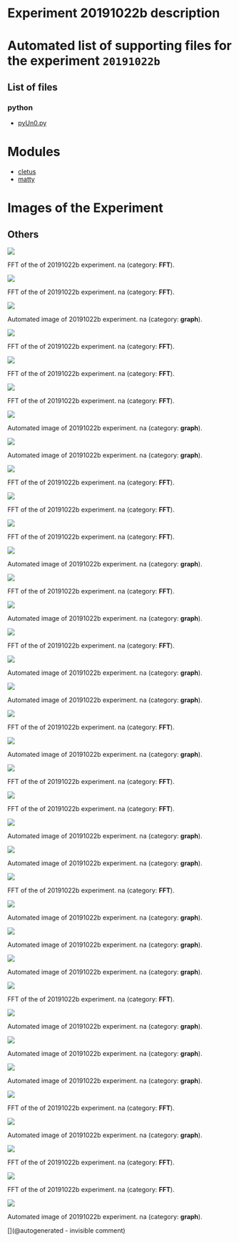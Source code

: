 # Experiment 20191022b description





# Automated list of supporting files for the __experiment `20191022b`__

## List of files

### python

* [pyUn0.py](/matty/20191022b/pyUn0.py)





# Modules

* [cletus](/retired/cletus/)
* [matty](/matty/)




# Images of the Experiment

## Others

![](/matty/20191022b/images/20191022b-1-fft.jpg)

FFT of the of 20191022b experiment. na (category: __FFT__).

![](/matty/20191022b/images/20191022b-8-fft.jpg)

FFT of the of 20191022b experiment. na (category: __FFT__).

![](/matty/20191022b/images/20191022b-13.jpg)

Automated image of 20191022b experiment. na (category: __graph__).

![](/matty/20191022b/images/20191022b-16-fft.jpg)

FFT of the of 20191022b experiment. na (category: __FFT__).

![](/matty/20191022b/images/20191022b-6-fft.jpg)

FFT of the of 20191022b experiment. na (category: __FFT__).

![](/matty/20191022b/images/20191022b-18-fft.jpg)

FFT of the of 20191022b experiment. na (category: __FFT__).

![](/matty/20191022b/images/20191022b-7.jpg)

Automated image of 20191022b experiment. na (category: __graph__).

![](/matty/20191022b/images/20191022b-14.jpg)

Automated image of 20191022b experiment. na (category: __graph__).

![](/matty/20191022b/images/20191022b-4-fft.jpg)

FFT of the of 20191022b experiment. na (category: __FFT__).

![](/matty/20191022b/images/20191022b-13-fft.jpg)

FFT of the of 20191022b experiment. na (category: __FFT__).

![](/matty/20191022b/images/20191022b-14-fft.jpg)

FFT of the of 20191022b experiment. na (category: __FFT__).

![](/matty/20191022b/images/20191022b-12.jpg)

Automated image of 20191022b experiment. na (category: __graph__).

![](/matty/20191022b/images/20191022b-15-fft.jpg)

FFT of the of 20191022b experiment. na (category: __FFT__).

![](/matty/20191022b/images/20191022b-18.jpg)

Automated image of 20191022b experiment. na (category: __graph__).

![](/matty/20191022b/images/20191022b-10-fft.jpg)

FFT of the of 20191022b experiment. na (category: __FFT__).

![](/matty/20191022b/images/20191022b-10.jpg)

Automated image of 20191022b experiment. na (category: __graph__).

![](/matty/20191022b/images/20191022b-9.jpg)

Automated image of 20191022b experiment. na (category: __graph__).

![](/matty/20191022b/images/20191022b-2-fft.jpg)

FFT of the of 20191022b experiment. na (category: __FFT__).

![](/matty/20191022b/images/20191022b-5.jpg)

Automated image of 20191022b experiment. na (category: __graph__).

![](/matty/20191022b/images/20191022b-17-fft.jpg)

FFT of the of 20191022b experiment. na (category: __FFT__).

![](/matty/20191022b/images/20191022b-12-fft.jpg)

FFT of the of 20191022b experiment. na (category: __FFT__).

![](/matty/20191022b/images/20191022b-15.jpg)

Automated image of 20191022b experiment. na (category: __graph__).

![](/matty/20191022b/images/20191022b-17.jpg)

Automated image of 20191022b experiment. na (category: __graph__).

![](/matty/20191022b/images/20191022b-9-fft.jpg)

FFT of the of 20191022b experiment. na (category: __FFT__).

![](/matty/20191022b/images/20191022b-4.jpg)

Automated image of 20191022b experiment. na (category: __graph__).

![](/matty/20191022b/images/20191022b-1.jpg)

Automated image of 20191022b experiment. na (category: __graph__).

![](/matty/20191022b/images/20191022b-8.jpg)

Automated image of 20191022b experiment. na (category: __graph__).

![](/matty/20191022b/images/20191022b-11-fft.jpg)

FFT of the of 20191022b experiment. na (category: __FFT__).

![](/matty/20191022b/images/20191022b-2.jpg)

Automated image of 20191022b experiment. na (category: __graph__).

![](/matty/20191022b/images/20191022b-3.jpg)

Automated image of 20191022b experiment. na (category: __graph__).

![](/matty/20191022b/images/20191022b-11.jpg)

Automated image of 20191022b experiment. na (category: __graph__).

![](/matty/20191022b/images/20191022b-7-fft.jpg)

FFT of the of 20191022b experiment. na (category: __FFT__).

![](/matty/20191022b/images/20191022b-6.jpg)

Automated image of 20191022b experiment. na (category: __graph__).

![](/matty/20191022b/images/20191022b-5-fft.jpg)

FFT of the of 20191022b experiment. na (category: __FFT__).

![](/matty/20191022b/images/20191022b-3-fft.jpg)

FFT of the of 20191022b experiment. na (category: __FFT__).

![](/matty/20191022b/images/20191022b-16.jpg)

Automated image of 20191022b experiment. na (category: __graph__).










[](@autogenerated - invisible comment)